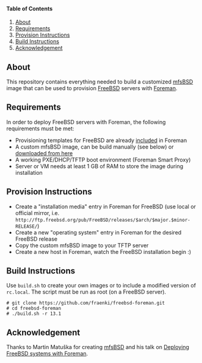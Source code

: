 #### Table of Contents

1. [About](#about)
1. [Requirements](#requirements)
1. [Provision Instructions](#provision-instructions)
1. [Build Instructions](#build-instructions)
1. [Acknowledgement](#acknowledgement)

## About

This repository contains everything needed to build a customized [mfsBSD](https://mfsbsd.vx.sk/) image that can be used to provision [FreeBSD](https://www.freebsd.org/) servers with [Foreman](https://theforeman.org/).

## Requirements

In order to deploy FreeBSD servers with Foreman, the following requirements must be met:

* Provisioning templates for FreeBSD are already [included](https://github.com/theforeman/foreman/blob/develop/app/views/unattended/provisioning_templates/provision/freebsd_(mfsbsd)_provision.erb) in Foreman
* A custom mfsBSD image, can be build manually (see below) or [downloaded from here](https://github.com/fraenki/freebsd-foreman/releases)
* A working PXE/DHCP/TFTP boot environment (Foreman Smart Proxy)
* Server or VM needs at least 1 GB of RAM to store the image during installation

## Provision Instructions

* Create a "installation media" entry in Foreman for FreeBSD (use local or official mirror, i.e. `http://ftp.freebsd.org/pub/FreeBSD/releases/$arch/$major.$minor-RELEASE/`)
* Create a new "operating system" entry in Foreman for the desired FreeBSD release
* Copy the custom mfsBSD image to your TFTP server
* Create a new host in Foreman, watch the FreeBSD installation begin :)

## Build Instructions

Use `build.sh` to create your own images or to include a modified version of `rc.local`. The script must be run as root (on a FreeBSD server).

```
# git clone https://github.com/fraenki/freebsd-foreman.git
# cd freebsd-foreman
# ./build.sh -r 13.1
```

## Acknowledgement

Thanks to Martin Matuška for creating [mfsBSD](https://mfsbsd.vx.sk/) and his talk on [Deploying FreeBSD systems with Foreman](https://blog.vx.sk/archives/60).
